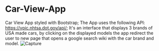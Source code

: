# Car-View-App
Car View App styled with Bootstrap;
The App uses the following API: https://vpic.nhtsa.dot.gov/api/;
It's an interface that displays 3 brands of USA made cars, by clicking on the displayed models the app redirect the user to new page that opens a google search wiki with the car brand and model.
![Capture](https://user-images.githubusercontent.com/98034603/168158784-022af51c-4430-4024-b5bb-61b3c2b0ebcd.PNG)
